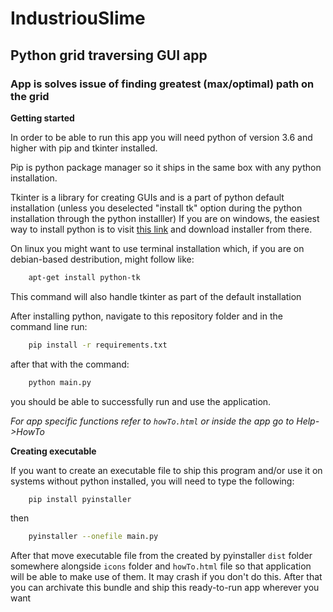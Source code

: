 # IndustriouSlime #

## Python grid traversing GUI app ##

### App is solves issue of finding greatest (max/optimal) path on the grid ###


**Getting started**

In order to be able to run this app you will need python of version 3.6 and higher with pip and tkinter installed.

Pip is python package manager so it ships in the same box with any python installation.

Tkinter is a library for creating GUIs and is a part of python default installation (unless you deselected "install tk" option during the python installation through the python installler)
If you are on windows, the easiest way to install python is to visit [this link](https://www.python.org/downloads/) and download installer from there.

On linux you might want to use terminal installation which, if you are on debian-based destribution, might follow like:

```bash
    apt-get install python-tk
```

This command will also handle tkinter as part of the default installation

After installing python, navigate to this repository folder and in the command line run:

```bash
    pip install -r requirements.txt
```

after that with the command:

```bash
    python main.py
```

you should be able to successfully run and use the application.

*For app specific functions refer to `howTo.html` or inside the app go to Help->HowTo*

**Creating executable**

If you want to create an executable file to ship this program and/or use it on systems without python installed,
you will need to type the following:

```bash
    pip install pyinstaller
```

then

```bash
    pyinstaller --onefile main.py
```

After that move executable file from the created by pyinstaller `dist` folder somewhere alongside `icons` folder and
`howTo.html` file so that application will be able to make use of them. It may crash if you don't do this.
After that you can archivate this bundle and ship this ready-to-run app wherever you want

